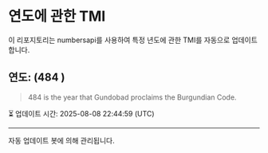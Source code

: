 
# 연도에 관한 TMI

이 리포지토리는 numbersapi를 사용하여 특정 년도에 관한 TMI를 자동으로 업데이트합니다.

## 연도: (484 )
> 484 is the year that Gundobad proclaims the Burgundian Code.

⏳ 업데이트 시간: 2025-08-08 22:44:59 (UTC)

---
자동 업데이트 봇에 의해 관리됩니다.
